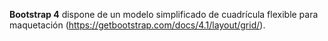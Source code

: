 **Bootstrap 4** dispone de un modelo simplificado de cuadrícula flexible para maquetación (https://getbootstrap.com/docs/4.1/layout/grid/).
